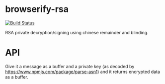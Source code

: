 # browserify-rsa

[![Build Status](https://travis-ci.org/crypto-browserify/browserify-rsa.svg)](https://travis-ci.org/crypto-browserify/browserify-rsa)

RSA private decryption/signing using chinese remainder and blinding.

# API

Give it a message as a buffer and a private key (as decoded by https://www.npmjs.com/package/parse-asn1) and it returns encrypted data as a buffer.
